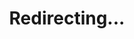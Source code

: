 ---
title: Redirecting...
layout: redirect
sitemap: false
permalink: /results/Denmark
redirect_to: /results/DNK/
---
